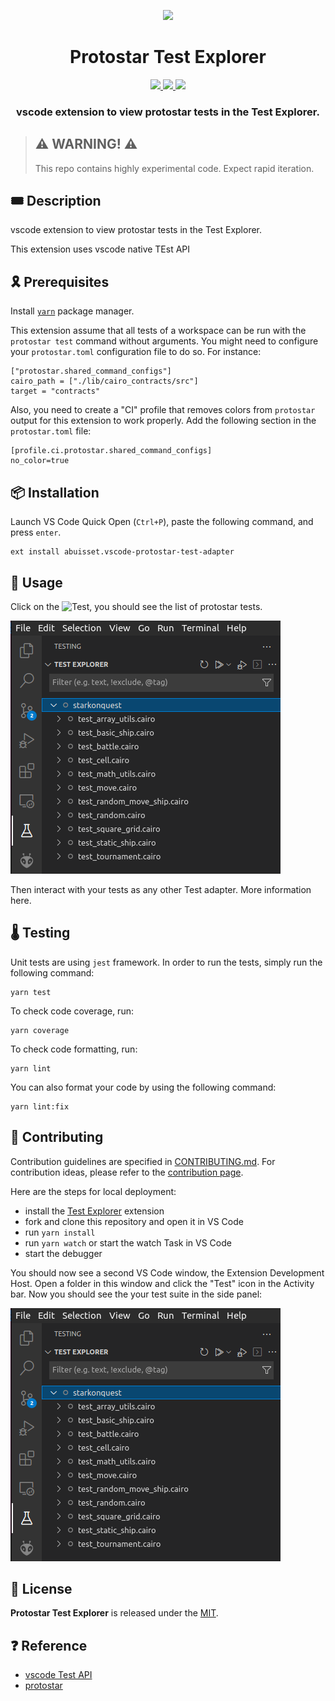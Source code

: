 <p align="center">
    <img src="resources/img/logo.png">
</p>
<div align="center">
  <h1 align="center">Protostar Test Explorer</h1>
  <p align="center">
    <a href="https://discord.gg/onlydust">
        <img src="https://img.shields.io/badge/Discord-6666FF?style=for-the-badge&logo=discord&logoColor=white">
    </a>
    <a href="https://twitter.com/intent/follow?screen_name=onlydust_xyz">
        <img src="https://img.shields.io/badge/Twitter-1DA1F2?style=for-the-badge&logo=twitter&logoColor=white">
    </a>
    <a href="https://contributions.onlydust.xyz/">
        <img src="https://img.shields.io/badge/Contribute-6A1B9A?style=for-the-badge&logo=notion&logoColor=white">
    </a>
  </p>
  
  <h3 align="center">vscode extension to view protostar tests in the Test Explorer.</h3>
</div>

> ## ⚠️ WARNING! ⚠️
>
> This repo contains highly experimental code.
> Expect rapid iteration.

## 🎟️ Description

vscode extension to view protostar tests in the Test Explorer.

This extension uses vscode native TEst API

## 🎗️ Prerequisites

Install [`yarn`](https://classic.yarnpkg.com/lang/en/docs/install/#debian-stable) package manager.

This extension assume that all tests of a workspace can be run with the `protostar test` command without arguments.
You might need to configure your `protostar.toml` configuration file to do so.
For instance:
```
["protostar.shared_command_configs"]
cairo_path = ["./lib/cairo_contracts/src"]
target = "contracts"
```

Also, you need to create a "CI" profile that removes colors from `protostar` output for this extension to work properly.
Add the following section in the `protostar.toml` file:
```
[profile.ci.protostar.shared_command_configs]
no_color=true
```

## 📦 Installation

Launch VS Code Quick Open (`Ctrl+P`), paste the following command, and press `enter`.
```
ext install abuisset.vscode-protostar-test-adapter
```

## 🔬 Usage

Click on the ![Test](./img/test-explorer-icon.png), you should see the list of protostar tests.

![test view](img/tests-view.png)

Then interact with your tests as any other Test adapter.
More information here.

## 🌡️ Testing

Unit tests are using `jest` framework.
In order to run the tests, simply run the following command:
```
yarn test
```

To check code coverage, run:
```
yarn coverage
```

To check code formatting, run:
```
yarn lint
```

You can also format your code by using the following command:
```
yarn lint:fix
```

## 🫶 Contributing

Contribution guidelines are specified in [CONTRIBUTING.md](CONTRIBUTING.md).
For contribution ideas, please refer to the [contribution page](https://contributions.onlydust.xyz).

Here are the steps for local deployment:

* install the [Test Explorer](https://marketplace.visualstudio.com/items?itemName=hbenl.vscode-test-explorer) extension
* fork and clone this repository and open it in VS Code
* run `yarn install`
* run `yarn watch` or start the watch Task in VS Code
* start the debugger

You should now see a second VS Code window, the Extension Development Host.
Open a folder in this window and click the "Test" icon in the Activity bar.
Now you should see the your test suite in the side panel:

![test view](img/tests-view.png)

## 📄 License

**Protostar Test Explorer** is released under the [MIT](LICENSE).

## ❓ Reference 

* [vscode Test API](https://code.visualstudio.com/api/extension-guides/testing)
* [protostar](https://docs.swmansion.com/protostar/)

